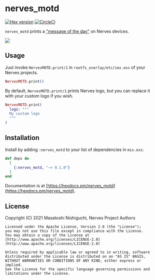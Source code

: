# nerves_motd

[![Hex version](https://img.shields.io/hexpm/v/nerves_motd.svg "Hex version")](https://hex.pm/packages/nerves_motd)
[![CircleCI](https://circleci.com/gh/nerves-project/nerves_motd.svg?style=svg)](https://circleci.com/gh/nerves-project/nerves_motd)

`nerves_motd` prints a ["message of the
day"](https://en.wikipedia.org/wiki/Motd_(Unix)) on Nerves devices.

![](https://user-images.githubusercontent.com/7563926/132778791-7968786b-7d35-4e50-969d-a13c32cdfb01.png)

## Usage

Just invoke `NervesMOTD.print/1` in `rootfs_overlay/etc/iex.exs` of your Nerves projects.

```elixir
NervesMOTD.print()
```

By default, `NervesMOTD.print/1` prints Nerves logo, but you can replace it with your custom logo if you wish.

```elixir
NervesMOTD.print(
  logo: """
  My custom logo
  """
)
```

## Installation

Install by adding `:nerves_motd` to your list of dependencies in `mix.exs`:

```elixir
def deps do
  [
    {:nerves_motd, "~> 0.1.0"}
  ]
end
```

Documentation is at [https://hexdocs.pm/nerves_motd](https://hexdocs.pm/nerves_motd).

## License

Copyright (C) 2021 Masatoshi Nishiguchi, Nerves Project Authors

    Licensed under the Apache License, Version 2.0 (the "License");
    you may not use this file except in compliance with the License.
    You may obtain a copy of the License at [http://www.apache.org/licenses/LICENSE-2.0](http://www.apache.org/licenses/LICENSE-2.0)

    Unless required by applicable law or agreed to in writing, software
    distributed under the License is distributed on an "AS IS" BASIS,
    WITHOUT WARRANTIES OR CONDITIONS OF ANY KIND, either express or implied.
    See the License for the specific language governing permissions and
    limitations under the License.
